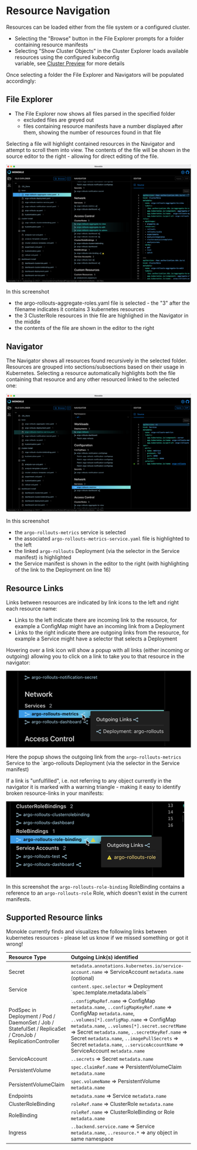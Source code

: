 # Resource Navigation

Resources can be loaded either from the file system or a configured cluster. 
- Selecting the "Browse" button in the File Explorer prompts for a folder containing resource manifests
- Selecting "Show Cluster Objects" in the Cluster Explorer loads available resources using the configured kubeconfig  
  variable, see [Cluster Preview](cluster-preview.md) for more details

Once selecting a folder the File Explorer and Navigators will be populated accordingly: 


## File Explorer

- The File Explorer now shows all files parsed in the specified folder
  - excluded files are greyed out
  - files containing resource manifests have a number displayed after them, showing the number of 
    resources found in that file

Selecting a file will highlight contained resources in the Navigator and attempt to scroll them into view. The contents of the 
file will be shown in the source editor to the right - allowing for direct editing of the file.

![File Explorer Navigation](img/resource-navigation-2.png)

In this screenshot
- the argo-rollouts-aggregate-roles.yaml file is selected - the "3" after the filename indicates it contains 3 kubernetes resources
- the 3 ClusterRole resources in thie file are highlighed in the Navigator in the middle
- the contents of the file are shown in the editor to the right

## Navigator

The Navigator shows all resources found recursively in the selected folder. Resources are grouped into sections/subsections based
on their usage in Kubernetes. Selecting a resource automatically highlights both the file containing that resource and
any other resourced linked to the selected one:

![Resource Navigation](img/resource-navigation-1.png)

In this screenshot 
- the `argo-rollouts-metrics` service is selected
- the associated `argo-rollouts-metrics-service.yaml` file is highlighted to the left
- the linked `argo-rollouts` Deployment (via the selector in the Service manifest) is highlighted 
- the Service manifest is shown in the editor to the right (with highlighting of the link to the Deployment on line 16)

## Resource Links

Links between resources are indicated by link icons to the left and right each resource name:
- Links to the left indicate there are incoming link to the resource, for example a ConfigMap might
  have an incoming link from a Deployment
- Links to the right indicate there are outgoing links from the resource, for example a Service might have a
  selector that selects a Deployment

Hovering over a link icon will show a popup with all links (either incoming or outgoing) allowing you to click on 
a link to take you to that resource in the navigator:

![Resource Links Popup](img/resource-links-popup.png)

Here the popup shows the outgoing link from the `argo-rollouts-metrics` Service to the `argo-rollouts Deployment 
(via the selector in the Service manifest)

If a link is "unfulfilled", i.e. not referring to any object currently in the navigator it is marked with a warning 
triangle - making it easy to identify broken resource-links in your manifests:

![Resource Navigator Broken Links](img/navigator-broken-links.png)

In this screenshot the `argo-rollouts-role-binding` RoleBinding contains a reference to an `argo-rollouts-role` Role, which
doesn't exist in the current manifests.

## Supported Resource links

Monokle currently finds and visualizes the following links between kubernetes resources - please let us know if
we missed something or got it wrong!

| Resource Type | Outgoing Link(s) identified |
|:-------------|:---------------------------|
| Secret | `metadata.annotations.kubernetes.io/service-account.name` => ServiceAccount `metadata.name` (optional)
| Service |  `content.spec.selector` =>  Deployment `spec.template.metadata.labels``
| PodSpec in Deployment / Pod / DaemonSet / Job / StatefulSet / ReplicaSet / CronJob / ReplicationController |  `..configMapRef.name` => ConfigMap `metadata.name`, `..configMapKeyRef.name` => ConfigMap `metadata.name`, `..volumes[*].configMap.name` => ConfigMap `metadata.name`, `..volumes[*].secret.secretMame` => Secret `metadata.name`, `..secretKeyRef.name` => Secret `metadata.name`, `..imagePullSecrets` => Secret `metadata.name`, `..serviceAccountName` => ServiceAccount `metadata.name` 
| ServiceAccount | `..secrets` => Secret `metadata.name` 
| PersistentVolume | `spec.claimRef.name` => PersistentVolumeClaim `metadata.name`
| PersistentVolumeClaim| `spec.volumeName` => PersistentVolume `metadata.name`
| Endpoints| `metadata.name`  => Service `metadata.name`
| ClusterRoleBinding| `roleRef.name` => ClusterRole `metadata.name`
| RoleBinding| `roleRef.name` => ClusterRoleBinding or Role `metadata.name`
| Ingress| `..backend.service.name` => Service `metadata.name`, `..resource.*` => any object in same namespace





